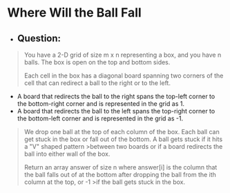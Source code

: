 # Where Will the Ball Fall
- ## Question:
>You have a 2-D grid of size m x n representing a box, and you have n balls. The box is open on the top and bottom sides.
>
>Each cell in the box has a diagonal board spanning two corners of the cell that can redirect a ball to the right or to the left.
>
- A board that redirects the ball to the right spans the top-left corner to the bottom-right corner and is represented in the grid as 1.
- A board that redirects the ball to the left spans the top-right corner to the bottom-left corner and is represented in the grid as -1.
>We drop one ball at the top of each column of the box. Each ball can get stuck in the box or fall out of the bottom. A ball gets stuck if it hits a "V" shaped pattern >between two boards or if a board redirects the ball into either wall of the box.
>
>Return an array answer of size n where answer[i] is the column that the ball falls out of at the bottom after dropping the ball from the ith column at the top, or -1 >if the ball gets stuck in the box.
